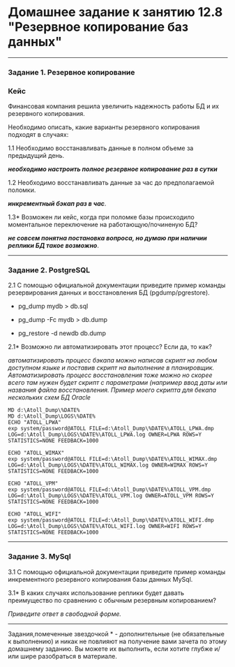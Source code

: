 # Домашнее задание к занятию 12.8 "Резервное копирование баз данных"

---

### Задание 1. Резервное копирование

### Кейс
Финансовая компания решила увеличить надежность работы БД и их резервного копирования. 

Необходимо описать, какие варианты резервного копирования подходят в случаях: 

1.1 Необходимо восстанавливать данные в полном объеме за предыдущий день.

***необходимо настроить полное резервное копирование раз в сутки***

1.2 Необходимо восстанавливать данные за час до предполагаемой поломки.

***инкрементный бэкап раз в час***.

1.3* Возможен ли кейс, когда при поломке базы происходило моментальное переключение на работающую/починеную БД?

***не совсем понятна постановка вопроса, но думаю при наличии реплики БД такое возможно***.

---

### Задание 2. PostgreSQL

2.1 С помощью официальной документации приведите пример команды резервирования данных и восстановления БД (pgdump/pgrestore).

* pg_dump mydb > db.sql
* pg_dump -Fc mydb > db.dump

* pg_restore -d newdb db.dump

2.1* Возможно ли автоматизировать этот процесс? Если да, то как?

*автоматизировать процесс бэкапа можно написав скрипт на любом доступном языке и поставив скрипт на выполнение в планировщик. Автоматизировать процесс восстановления тоже можно но скорее всего там нужен будет скрипт с параметрами (например ввод даты или названия файла восстановления.
Пример моего скрипта для бекапа нескольких схем БД Oracle*

```shell 
MD d:\Atoll_Dump\%DATE%
MD d:\Atoll_Dump\LOGS\%DATE%
ECHO "ATOLL_LPWA"
exp system/password@ATOLL FILE=d:\Atoll_Dump\%DATE%\ATOLL_LPWA.dmp LOG=d:\Atoll_Dump\LOGS\%DATE%\ATOLL_LPWA.log OWNER=LPWA ROWS=Y STATISTICS=NONE FEEDBACK=1000

ECHO "ATOLL_WIMAX"
exp system/password@ATOLL FILE=d:\Atoll_Dump\%DATE%\ATOLL_WIMAX.dmp LOG=d:\Atoll_Dump\LOGS\%DATE%\ATOLL_WIMAX.log OWNER=WIMAX ROWS=Y STATISTICS=NONE FEEDBACK=1000

ECHO "ATOLL_VPM"
exp system/password@ATOLL FILE=d:\Atoll_Dump\%DATE%\ATOLL_VPM.dmp LOG=d:\Atoll_Dump\LOGS\%DATE%\ATOLL_VPM.log OWNER=ATOLL_VPM ROWS=Y STATISTICS=NONE FEEDBACK=1000

ECHO "ATOLL_WIFI"
exp system/password@ATOLL FILE=d:\Atoll_Dump\%DATE%\ATOLL_WIFI.dmp LOG=d:\Atoll_Dump\LOGS\%DATE%\ATOLL_WIFI.log OWNER=WIFI ROWS=Y STATISTICS=NONE FEEDBACK=1000
```
---

### Задание 3. MySql

3.1 С помощью официальной документации приведите пример команды инкрементного резервного копирования базы данных MySql. 

3.1* В каких случаях использование реплики будет давать преимущество по сравнению с обычным резервным копированием?

*Приведите ответ в свободной форме.*

---

Задания,помеченные звездочкой * - дополнительные (не обязательные к выполнению) и никак не повлияют на получение вами зачета по этому домашнему заданию. Вы можете их выполнить, если хотите глубже и/или шире разобраться в материале.
